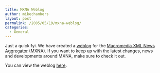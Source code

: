 ```yaml
---
title: MXNA Weblog
author: mikechambers
layout: post
permalink: /2005/05/19/mxna-weblog/
categories:
  - General
---
```



Just a quick fyi. We have created a [weblog][1] for the [Macromedia XML News Aggregator][2] (MXNA). If you want to keep up with the latest changes, news and developments around MXNA, make sure to check it out.

You can view the weblog [here][1].

 [1]: /mxnaweblog/
 [2]: http://weblogs.macromedia.com/mxna/